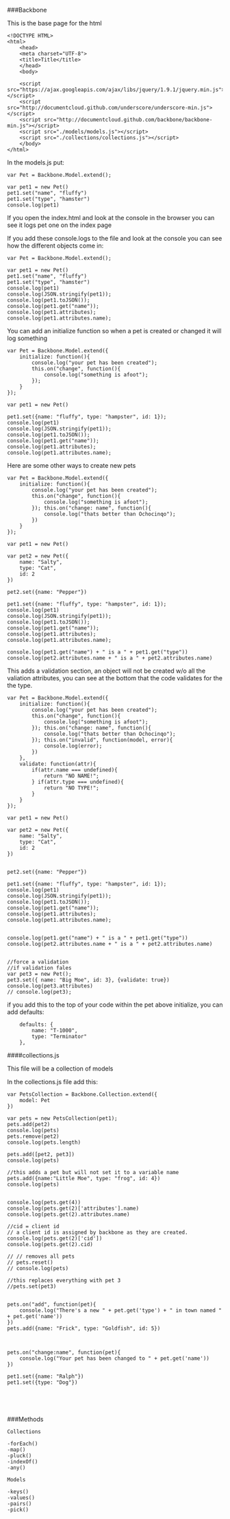###Backbone

This is the base page for the html

```
<!DOCTYPE HTML>
<html>
	<head>
	<meta charset="UTF-8">
	<title>Title</title>
	</head>
	<body>

	<script src="https://ajax.googleapis.com/ajax/libs/jquery/1.9.1/jquery.min.js"></script>
	<script src="http://documentcloud.github.com/underscore/underscore-min.js"></script>
	<script src="http://documentcloud.github.com/backbone/backbone-min.js"></script>
	<script src="./models/models.js"></script>
	<script src="./collections/collections.js"></script>
	</body>
</html>

```


In the models.js put:

```
var Pet = Backbone.Model.extend();

var pet1 = new Pet()
pet1.set("name", "fluffy")
pet1.set("type", "hamster")
console.log(pet1)

```

If you open the index.html and look at the console in the browser you can see it logs pet one on the index page

If you add these console.logs to the file and look at the console you can see how the different objects come in:

```
var Pet = Backbone.Model.extend();

var pet1 = new Pet()
pet1.set("name", "fluffy")
pet1.set("type", "hamster")
console.log(pet1)
console.log(JSON.stringify(pet1));
console.log(pet1.toJSON());
console.log(pet1.get("name"));
console.log(pet1.attributes);
console.log(pet1.attributes.name);

```
You can add an initialize function so when a pet is created or changed it will log something

```
var Pet = Backbone.Model.extend({
	initialize: function(){
		console.log("your pet has been created");
		this.on("change", function(){
			console.log("something is afoot");
		});
	}
});

var pet1 = new Pet()

pet1.set({name: "fluffy", type: "hampster", id: 1});
console.log(pet1)
console.log(JSON.stringify(pet1));
console.log(pet1.toJSON());
console.log(pet1.get("name"));
console.log(pet1.attributes);
console.log(pet1.attributes.name);

```
Here are some other ways to create new pets


```
var Pet = Backbone.Model.extend({
	initialize: function(){
		console.log("your pet has been created");
		this.on("change", function(){
			console.log("something is afoot"); 
		}); this.on("change: name", function(){
			console.log("thats better than Ochocinqo");
		})
	}
});

var pet1 = new Pet()

var pet2 = new Pet({
	name: "Salty",
	type: "Cat",
	id: 2
})

pet2.set({name: "Pepper"})

pet1.set({name: "fluffy", type: "hampster", id: 1});
console.log(pet1)
console.log(JSON.stringify(pet1));
console.log(pet1.toJSON());
console.log(pet1.get("name"));
console.log(pet1.attributes);
console.log(pet1.attributes.name);

console.log(pet1.get("name") + " is a " + pet1.get("type"))
console.log(pet2.attributes.name + " is a " + pet2.attributes.name)

```

This adds a validation section, an object will not be created w/o all the valiation attributes, you can see at the bottom that the code validates for the the type.

```
var Pet = Backbone.Model.extend({
	initialize: function(){
		console.log("your pet has been created");
		this.on("change", function(){
			console.log("something is afoot"); 
		}); this.on("change: name", function(){
			console.log("thats better than Ochocinqo");
		}); this.on("invalid", function(model, error){
			console.log(error);
		})
	},
	validate: function(attr){
		if(attr.name === undefined){
			return "NO NAME!";
		} if(attr.type === undefined){
			return "NO TYPE!";
		}
	}
});

var pet1 = new Pet()

var pet2 = new Pet({
	name: "Salty",
	type: "Cat",
	id: 2
})


pet2.set({name: "Pepper"})

pet1.set({name: "fluffy", type: "hampster", id: 1});
console.log(pet1)
console.log(JSON.stringify(pet1));
console.log(pet1.toJSON());
console.log(pet1.get("name"));
console.log(pet1.attributes);
console.log(pet1.attributes.name);


console.log(pet1.get("name") + " is a " + pet1.get("type"))
console.log(pet2.attributes.name + " is a " + pet2.attributes.name)


//force a validation
//if validation fales
var pet3 = new Pet();
pet3.set({ name: "Big Moe", id: 3}, {validate: true})
console.log(pet3.attributes)
// console.log(pet3);

```

if you add this to the top of your code within the pet above initialize, you can add defaults:

```
	defaults: {
		name: "T-1000",
		type: "Terminator"
	},

```

####collections.js

This file will be a collection of models

In the collections.js file add this:

```
var PetsCollection = Backbone.Collection.extend({
	model: Pet
})

var pets = new PetsCollection(pet1);
pets.add(pet2)
console.log(pets)
pets.remove(pet2)
console.log(pets.length)

pets.add([pet2, pet3])
console.log(pets)

//this adds a pet but will not set it to a variable name
pets.add({name:"Little Moe", type: "frog", id: 4})
console.log(pets)


console.log(pets.get(4))
console.log(pets.get(2)['attributes'].name)
console.log(pets.get(2).attributes.name)

//cid = client id
// a client id is assigned by backbone as they are created.
console.log(pets.get(2)['cid'])
console.log(pets.get(2).cid)

// // removes all pets
// pets.reset()
// console.log(pets)

//this replaces everything with pet 3
//pets.set(pet3)


pets.on("add", function(pet){
	console.log("There's a new " + pet.get('type') + " in town named " + pet.get('name'))
})
pets.add({name: "Frick", type: "Goldfish", id: 5})



pets.on("change:name", function(pet){
	console.log("Your pet has been changed to " + pet.get('name'))
})

pet1.set({name: "Ralph"})
pet1.set({type: "Dog"})





```

###Methods

```
Collections

-forEach()
-map()
-pluck()
-indexOf()
-any()

Models

-keys()
-values()
-pairs()
-pick()

```